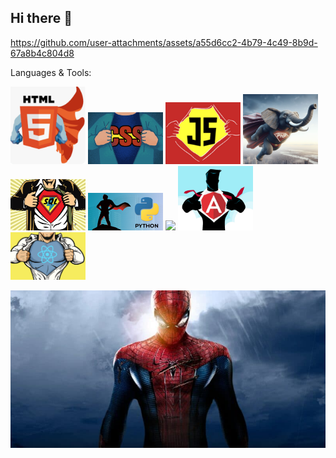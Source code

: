 ## Hi there 👋

<!--
**cindylecat/cindylecat** is a ✨ _special_ ✨ repository because its `README.md` (this file) appears on your GitHub profile.

Here are some ideas to get you started:

- 🔭 I’m currently working on ...
- 🌱 I’m currently learning ...
- 👯 I’m looking to collaborate on ...
- 🤔 I’m looking for help with ...
- 💬 Ask me about ...
- 📫 How to reach me: ...
- 😄 Pronouns: ...
- ⚡ Fun fact: ...
-->
https://github.com/user-attachments/assets/a55d6cc2-4b79-4c49-8b9d-67a8b4c804d8


Languages & Tools:

<img width="120px" src=./img/html.png />
<img width="120px" src=./img/css.png />
<img width="120px" src=./img/js.png />
<img width="120px" src=./img/php.png />
<img width="120px" src=./img/sql.png />
<img width="120px" src=./img/python.png />
<img width="120px" src=./img/java.png />
<img width="120px" src=./img/angular.png />
<img width="120px" src=./img/react.png />

![Cover](https://github.com/cindylecat/cindylecat/blob/main/img/amazing-spider-man-800x400.jpg)


